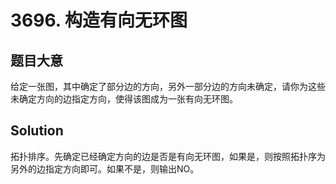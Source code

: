 <!--
 * @Author: ysc
 * @Date: 2021-12-27 20:47:52
 * @LastEditTime: 2021-12-27 20:51:03
 * @Description: file content
-->
# 3696. 构造有向无环图
## 题目大意
给定一张图，其中确定了部分边的方向，另外一部分边的方向未确定，请你为这些未确定方向的边指定方向，使得该图成为一张有向无环图。
## Solution
拓扑排序。先确定已经确定方向的边是否是有向无环图，如果是，则按照拓扑序为另外的边指定方向即可。如果不是，则输出NO。